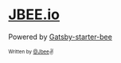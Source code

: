 # [JBEE.io](https://jbee.io)

Powered by [Gatsby-starter-bee](https://github.com/JaeYeopHan/gatsby-starter-bee)

<sub><sup>Written by <a href="https://github.com/JaeYeopHan">@Jbee</a></sup></sub><small>✌</small>
